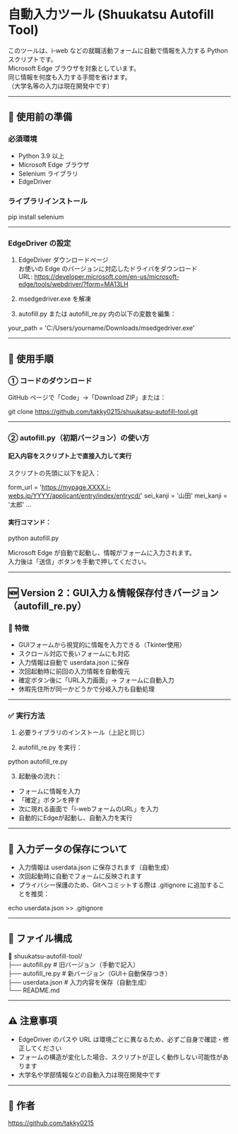 # 自動入力ツール (Shuukatsu Autofill Tool)

このツールは、i-web などの就職活動フォームに自動で情報を入力する Python スクリプトです。  
Microsoft Edge ブラウザを対象としています。  
同じ情報を何度も入力する手間を省けます。  
（大学名等の入力は現在開発中です）

---

## 🔧 使用前の準備

### 必須環境
- Python 3.9 以上
- Microsoft Edge ブラウザ
- Selenium ライブラリ
- EdgeDriver

### ライブラリインストール

pip install selenium

---

### EdgeDriver の設定

1. EdgeDriver ダウンロードページ  
   お使いの Edge のバージョンに対応したドライバをダウンロード  
   URL: https://developer.microsoft.com/en-us/microsoft-edge/tools/webdriver/?form=MA13LH

2. msedgedriver.exe を解凍

3. autofill.py または autofill_re.py 内の以下の変数を編集：

your_path = 'C:/Users/yourname/Downloads/msedgedriver.exe'

---

## 📝 使用手順

### ① コードのダウンロード

GitHub ページで「Code」→「Download ZIP」または：

git clone https://github.com/takky0215/shuukatsu-autofill-tool.git

---

### ② autofill.py（初期バージョン）の使い方

#### 記入内容をスクリプト上で直接入力して実行

スクリプトの先頭に以下を記入：

form_url = 'https://mypage.XXXX.i-webs.jp/YYYY/applicant/entry/index/entrycd/'
sei_kanji = '山田'
mei_kanji = '太郎'
...

#### 実行コマンド：

python autofill.py

Microsoft Edge が自動で起動し、情報がフォームに入力されます。  
入力後は「送信」ボタンを手動で押してください。

---

## 🆕 Version 2：GUI入力＆情報保存付きバージョン（autofill_re.py）

### 📌 特徴

- GUIフォームから視覚的に情報を入力できる（Tkinter使用）
- スクロール対応で長いフォームにも対応
- 入力情報は自動で userdata.json に保存
- 次回起動時に前回の入力情報を自動復元
- 確定ボタン後に「URL入力画面」→ フォームに自動入力
- 休暇先住所が同一かどうかで分岐入力も自動処理

---

### ✅ 実行方法

1. 必要ライブラリのインストール（上記と同じ）

2. autofill_re.py を実行：

python autofill_re.py

3. 起動後の流れ：

- フォームに情報を入力  
- 「確定」ボタンを押す  
- 次に現れる画面で「i-webフォームのURL」を入力  
- 自動的にEdgeが起動し、自動入力を実行  

---

## 💾 入力データの保存について

- 入力情報は userdata.json に保存されます（自動生成）
- 次回起動時に自動でフォームに反映されます
- プライバシー保護のため、Gitへコミットする際は .gitignore に追加することを推奨：

echo userdata.json >> .gitignore

---

## 📁 ファイル構成

📁 shuukatsu-autofill-tool/  
├── autofill.py         # 旧バージョン（手動で記入）  
├── autofill_re.py      # 新バージョン（GUI＋自動保存つき）  
├── userdata.json       # 入力内容を保存（自動生成）  
└── README.md  

---

## ⚠️ 注意事項

- EdgeDriver のパスや URL は環境ごとに異なるため、必ずご自身で確認・修正してください
- フォームの構造が変化した場合、スクリプトが正しく動作しない可能性があります
- 大学名や学部情報などの自動入力は現在開発中です

---

## 👤 作者

https://github.com/takky0215
```
